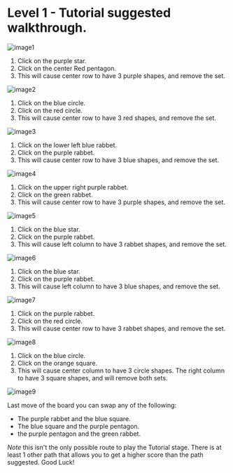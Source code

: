 # Level 1 - Tutorial suggested walkthrough.

![image1](image/tutorial/01.png)
1. Click on the purple star.
2. Click on the center Red pentagon.
3. This will cause center row to have 3 purple shapes, and remove the set.

![image2](image/tutorial/02.png)
1. Click on the blue circle.
2. Click on the red circle.
3. This will cause center row to have 3 red shapes, and remove the set.

![image3](image/tutorial/03.png)
1. Click on the lower left blue rabbet.
2. Click on the purple rabbet.
3. This will cause center row to have 3 blue shapes, and remove the set.


![image4](image/tutorial/04.png)
1. Click on the upper right purple rabbet.
2. Click on the green rabbet.
3. This will cause center row to have 3 purple shapes, and remove the set.


![image5](image/tutorial/05.png)
1. Click on the blue star.
2. Click on the purple rabbet.
3. This will cause left column to have 3 rabbet shapes, and remove the set.

![image6](image/tutorial/06.png)
1. Click on the blue star.
2. Click on the purple rabbet.
3. This will cause left column to have 3 blue shapes, and remove the set.


![image7](image/tutorial/07.png)
1. Click on the purple rabbet.
2. Click on the red circle.
3. This will cause center row to have 3 rabbet shapes, and remove the set.

![image8](image/tutorial/08.png)
1. Click on the blue circle.
2. Click on the orange square.
3. This will cause center column to have 3 circle shapes. The right column to have 3 square shapes, and will remove both sets.

![image9](image/tutorial/09.png)

Last move of the board you can swap any of the following:
* The purple rabbet and the blue square.
* The blue square and the purple pentagon.
* the purple pentagon and the green rabbet.

*Note* this isn't the only possible route to play the Tutorial stage. There is at least 1 other path that allows you to get a higher score than the path suggested. Good Luck!
